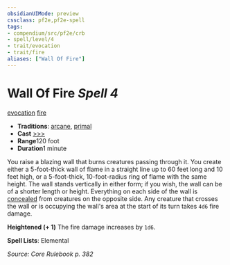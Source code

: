```yaml
---
obsidianUIMode: preview
cssclass: pf2e,pf2e-spell
tags:
- compendium/src/pf2e/crb
- spell/level/4
- trait/evocation
- trait/fire
aliases: ["Wall Of Fire"]
---
```

# Wall Of Fire *Spell 4*   
[evocation](../../Rules/traits/evocation.md)  [fire](../../Rules/traits/fire.md)  

- **Traditions**: [arcane](../../Rules/traits/arcane.md), [primal](../../Rules/traits/primal.md)
- **Cast** [>>>](../../Rules/core-rulebook/chapter-9-playing-the-game.md#Actions "Three-Action") 
- **Range**120 foot
- **Duration**1 minute

You raise a blazing wall that burns creatures passing through it. You create either a 5-foot-thick wall of flame in a straight line up to 60 feet long and 10 feet high, or a 5-foot-thick, 10-foot-radius ring of flame with the same height. The wall stands vertically in either form; if you wish, the wall can be of a shorter length or height. Everything on each side of the wall is [concealed](../../Rules/conditions.md#Concealed) from creatures on the opposite side. Any creature that crosses the wall or is occupying the wall's area at the start of its turn takes `4d6` fire damage.

**Heightened (+ 1)** The fire damage increases by `1d6`.

**Spell Lists**: Elemental

*Source: Core Rulebook p. 382*
